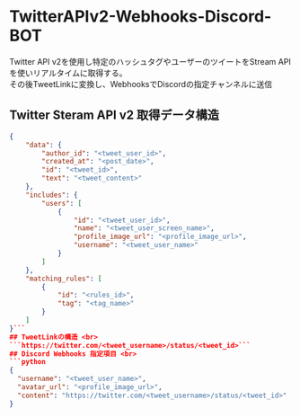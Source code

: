 # TwitterAPIv2-Webhooks-Discord-BOT
Twitter API v2を使用し特定のハッシュタグやユーザーのツイートをStream APIを使いリアルタイムに取得する。<br>
その後TweetLinkに変換し、WebhooksでDiscordの指定チャンネルに送信<br>

## Twitter Steram API v2 取得データ構造
```json
{
    "data": {
        "author_id": "<tweet_user_id>",
        "created_at": "<post_date>",
        "id": "<tweet_id>",
        "text": "<tweet_content>"
    },
    "includes": {
        "users": [
            {
                "id": "<tweet_user_id>",
                "name": "<tweet_user_screen_name>",
                "profile_image_url": "<profile_image_url>",
                "username": "<tweet_user_name>"
            }
        ]
    },
    "matching_rules": [
        {
            "id": "<rules_id>",
            "tag": "<tag_name>"
        }
    ]
}```
## TweetLinkの構造 <br>
```https://twitter.com/<tweet_username>/status/<tweet_id>```
## Discord Webhooks 指定項目 <br>
```python
{
  "username": "<tweet_user_name>",
  "avatar_url": "<profile_image_url>",
  "content": "https://twitter.com/<tweet_username>/status/<tweet_id>"
}
```